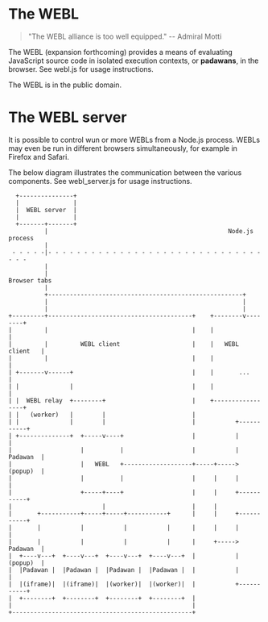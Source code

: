# The WEBL

> "The WEBL alliance is too well equipped."
>   -- Admiral Motti

The WEBL (expansion forthcoming) provides a means of evaluating JavaScript source code in isolated execution contexts, or __padawans__, in the browser. See webl.js for usage instructions.

The WEBL is in the public domain.

# The WEBL server

It is possible to control wun or more WEBLs from a Node.js process. WEBLs may even be run in different browsers simultaneously, for example in Firefox and Safari.

The below diagram illustrates the communication between the various components. See webl_server.js for usage instructions.

      +---------------+
      |               |
      |  WEBL server  |
      |               |
      +-------+-------+
              |                                                  Node.js process
              |
     - - - - -|- - - - - - - - - - - - - - - - - - - - - - - - - - - - - - - - -
              |
              |                                                     Browser tabs
              |
              +------------------------------------------------------+
              |                                                      |
              |                                                      |
    +---------+----------------------------------------+    +--------v--------+
    |         |                                        |    |                 |
    |         |         WEBL client                    |    |   WEBL client   |
    |         |                                        |    |                 |
    | +-------v------+                                 |    |       ...       |
    | |              |                                 |    |                 |
    | |  WEBL relay  +--------+                        |    +-----------------+
    | |   (worker)   |        |                        |
    | |              |        |                        |           +-----------+
    | +--------------+  +-----v----+                   |           |           |
    |                   |          |                   |           |  Padawan  |
    |                   |   WEBL   +-------------------+-----+----->  (popup)  |
    |                   |          |                   |     |     |           |
    |                   +-----+----+                   |     |     +-----------+
    |                         |                        |     |
    |       +-----------+-----+-----+-----------+      |     |     +-----------+
    |       |           |           |           |      |     |     |           |
    |       |           |           |           |      |     +----->  Padawan  |
    |  +----v---+  +----v---+  +----v---+  +----v---+  |           |  (popup)  |
    |  |Padawan |  |Padawan |  |Padawan |  |Padawan |  |           |           |
    |  |(iframe)|  |(iframe)|  |(worker)|  |(worker)|  |           +-----------+
    |  +--------+  +--------+  +--------+  +--------+  |
    |                                                  |
    +--------------------------------------------------+
